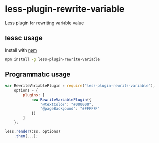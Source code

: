 less-plugin-rewrite-variable
==========================

Less plugin for rewriting variable value

lessc usage
-----------

Install with [npm](https://www.npmjs.com/package/less-plugin-rewrite-variable)

```bash
npm install -g less-plugin-rewrite-variable
```

Programmatic usage
------------------

```js
var RewriteVariablePlugin = require("less-plugin-rewrite-variable"),
    options = {
        plugins: [
            new RewriteVariablePlugin({
                "@textColor": "#000000",
                "@pageBackgound": "#FFFFFF"
            })
        ]
    };

less.render(css, options)
    .then(...);
```
